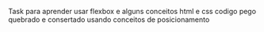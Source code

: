 Task para aprender usar flexbox e alguns conceitos html e css
codigo pego quebrado e consertado usando conceitos de posicionamento
